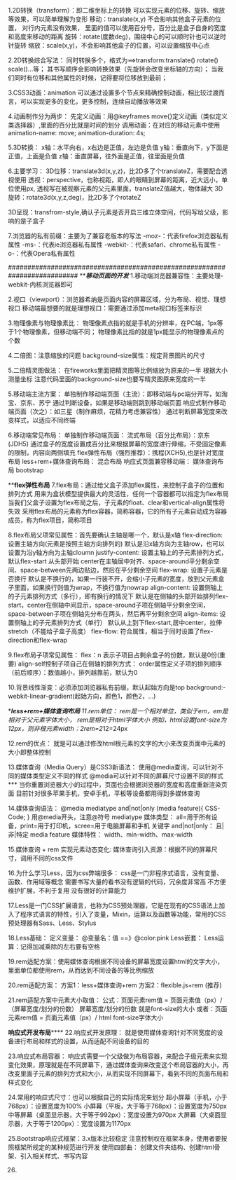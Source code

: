 1.2D转换（transform）：即二维坐标上的转换
    可以实现元素的位移、旋转、缩放等效果，可以简单理解为变形
        移动：translate(x,y)
            不会影响其他盒子元素的位置，
            对行内元素没有效果，
            里面的值可以使用百分号，百分比是盒子自身的宽度和高度来移动的距离
        旋转：rotate(度数deg)，围绕中心的可以顺时针也可以逆时针旋转
        缩放：scale(x,y)，不会影响其他盒子的位置，可以设置缩放中心点

2.2D转换综合写法：
    同时转换多个，格式为==>transform:translate() rotate() scale()...等；
    其书写顺序会影响转换效果（先旋转会改变坐标轴的方向）；
    当我们同时有位移和其他属性的时候，记得要将位移放到最前；

3.CSS3动画：animation 可以通过设置多个节点来精确控制动画，相比较过渡而言，可以实现更多的变化，更多控制，连续自动播放等效果

4.动画制作分为两步：
    先定义动画：用@keyframes move{}定义动画（类似定义类选择器）,里面的百分比就是时间的划分
    调用动画：在对应的移动元素中使用animation-name: move; animation-duration: 4s;

5.3D转换：
    x轴：水平向右，x右边是正值，左边是负值
    y轴：垂直向下，y下面是正值，上面是负值
    z轴：垂直屏幕，往外面是正值，往里面是负值

6.主要学习：
  3D位移：translate3d(x,y,z)，比2D多了个translateZ，需要配合透视使用
  透视：perspective，也称视距，即人的眼睛到屏幕的距离，近大远小，单位使用px,
        透视写在被观察元素的父元素里面，translateZ值越大，物体越大
  3D旋转：rotate3d(x,y,z,deg)，比2D多了个rotateZ
  
  3D呈现：transfrom-style,确认子元素是否开启三维立体空间，代码写给父级，影响的是子盒子

7.浏览器的私有前缀：主要为了兼容老版本的写法
    -moz-：代表firefox浏览器私有属性
    -ms-：代表ie浏览器私有属性
    -webkit-：代表safari、chrome私有属性
    -o-：代表Opera私有属性

##########################################################################
*****移动页面的开发***
1.移动端浏览器兼容性：主要处理-webkit-内核浏览器即可

2.视口（viewport）：浏览器希纳是页面内容的屏幕区域，分为布局、视觉、理想视口
    移动端最想要的就是理想视口：需要通过添加meta视口标签来标识

3.物理像素与物理像素比：
    物理像素点指的就是手机的分辨率，在PC端，1px等于1个物理像素，但移动端不同；
    物理像素比指的就是1px能显示的物理像素点的个数

4.二倍图：注意缩放的问题
    background-size属性：规定背景图片的尺寸

5.二倍精灵图做法：
    在fireworks里面把精灵图等比例缩放为原来的一半
    根据大小测量坐标
    注意代码里面的background-size也要写精灵图原来宽度的一半

5.移动端主流方案：
    单独制作移动端页面（主流）：即移动端与pc端分开写，如淘宝、京东、苏宁
        通过判断设备，如果是移动端则跳到移动端页面
    响应式制作移动端页面（次之）：如三星（制作麻烦，花精力考虑兼容性）
        通过判断屏幕宽度来改变样式，以适应不同终端

6.移动端常见布局：
    单独制作移动端页面：
        流式布局（百分比布局）：京东(JDH5)
            通过盒子的宽度设置成百分比来根据屏幕的宽度进行伸缩，不受固定像素的限制，内容向两侧填充
        flex弹性布局（强烈推荐）：携程(XCH5),也是针对宽度布局
        less+rem+媒体查询布局：
        混合布局
    响应式页面兼容移动端：
        媒体查询布局
        bootstrap

******flex弹性布局****
7.flex布局：通过给父盒子添加flex属性，来控制子盒子的位置和排列方式
    用来为盒状模型提供最大的灵活性，任何一个容器都可以指定为flex布局
    当我们父盒子设置为flex布局之后，子元素的float、clear和vertical-align属性将失效
    采用flex布局的元素称为flex容器，简称容器，它的所有子元素自动成为容器成员，称为flex项目，简称项目

8.flex布局父项常见属性：首先要确认主轴是哪一个，默认是x轴
    flex-direction: 设置主轴方向(元素是按照主轴方向排列的)
        默认是沿x轴方向为主轴row，也可以设置为沿y轴方向为主轴cloumn
    justify-content: 设置主轴上的子元素排列方式，默认flex-start 从头部开始
        center在主轴居中对齐、space-around平分剩余空间、space-between先两边贴边，然后在平分剩余空间
    flex-wrap: 设置子元素是否换行
        默认是不换行的，如果一行装不开，会缩小子元素的宽度，放到父元素盒子里面，如果换行则值为wrap，不换行值为nowrap
    align-content: 设置侧轴上的子元素排列方式（多行），即有换行的情况下
        默认是在侧轴的头部开始排列flex-start，center在侧轴中间显示，space-around子项在侧轴平分剩余空间，space-between子项在侧轴先分布在两头，然后再平分剩余空间
    align-items: 设置侧轴上的子元素排列方式（单行）
        默认从上到下flex-start,居中center，拉伸stretch（不能给子盒子高度）
    flex-flow: 符合属性，相当于同时设置了flex-direction和flex-wrap

9.flex布局子项常见属性：
    flex：n   表示子项目占剩余盒子的份数，默认是0份(重要)
    align-self控制子项自己在侧轴的排列方式：
    order属性定义子项的排列顺序（前后顺序）：数值越小，排列越靠前，默认为0

10.背景线性渐变：必须添加浏览器私有前缀，默认起始方向是top
    background:-webkit-linear-gradient(起始方向，颜色1，颜色2，...)

******less+rem+媒体查询布局****
11.rem单位：
    rem是一个相对单位，类似于em，em是相对于父元素字体大小，
    rem是相对于html字体大小
    例如，html设置font-size为12px，则非根元素width：2rem=2*12=24px

12.rem的优点：
    就是可以通过修改html根元素的文字的大小来改变页面中元素的大小即整体控制

13.媒体查询（Media Query）是CSS3新语法：
    使用@media查询，可以针对不同的媒体类型定义不同的样式
    @media可以针对不同的屏幕尺寸设置不同的样式***
    当你重置浏览器大小的过程中，页面也会根据浏览器的宽度和高度重新渲染页面
    目前针对很多苹果手机，安卓手机，平板等设备都用得到多媒体查询

14.媒体查询语法：
    @media mediatype and|not|only (media feature){
        CSS-Code;
    }
    用@media开头，注意@符号
    mediatype 媒体类型：
        all=用于所有设备，print=用于打印机，scree=用于电脑屏幕和手机
    关键字 and|not|only：
        且|非|特定
    media feature 媒体特性：
        width、min-width、max-width
    
15.媒体查询 + rem 实现元素动态变化:
    媒体查询引入资源：根据不同的屏幕尺寸，调用不同的css文件

16.为什么学习Less，因为css弊端很多：
    css是一门非程序式语言，没有变量、函数、作用域等概念
    需要书写大量的看书没有逻辑的代码，冗余度非常高
    不方便维护扩展，不利于复用
    没有很好的计算能力

17.Less是一门CSS扩展语言，也称为CSS预处理器，它是在现有的CSS语法上加入了程序式语言的特性，引入了变量，Mixin，运算以及函数等功能，常用的CSS预处理器有Sass、Less、Stylus

18.Less基础：
    定义变量：  @变量名：值   ==》@color:pink
    Less嵌套：
    Less运算：记得加减乘除的左右要有空格

19.rem适配方案：使用媒体查询根据不同设备的屏幕宽度设置html的文字大小，里面单位都使用rem，从而达到不同设备的等比例缩放

20.rem适配方案：
    方案1：less+媒体查询+rem
    方案2：flexible.js+rem (推荐)

21.rem适配方案中元素大小取值：
    公式：页面元素rem值 = 页面元素值（px）/（屏幕宽度/划分的份数）
    屏幕宽度/划分的份数 就是font-size的大小
    或者：页面元素rem值 = 页面元素值（px）/ html font-size字体大小

****响应式开发布局********
22.响应式开发原理：
    就是使用媒体查询针对不同宽度的设备进行布局和样式的设置，从而适配不同设备的目的

23.响应式布局容器：
    响应式需要一个父级做为布局容器，来配合子级元素来实现变化效果，原理就是在不同屏幕下，通过媒体查询来改变这个布局容器的大小，再改变里面子元素的排列方式和大小，从而实现不同屏幕下，看到不同的页面布局和样式变化

24.常用的响应式尺寸：也可以根据自己的实际情况来划分
    超小屏幕（手机，小于768px）：设置宽度为100%
    小屏幕（平板，大于等于768px）：设置宽度为750px
    中等屏幕（桌面显示器，大于等于992px）：宽度设置为970px
    大屏幕（大桌面显示器，大于等于1200px）：宽度设置为1170px

25.Bootstrap响应式框架：3.x版本比较稳定
    注意控制权在框架本身，使用者要按照框架所规定的某种规范进行开发
    使用四部曲：
        创建文件夹结构、创建html骨架、引入相关样式、书写内容

26.

